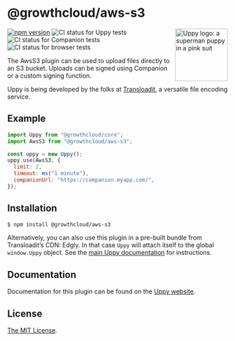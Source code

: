 # @growthcloud/aws-s3

<img src="https://uppy.io/images/logos/uppy-dog-head-arrow.svg" width="120" alt="Uppy logo: a superman puppy in a pink suit" align="right">

[![npm version](https://img.shields.io/npm/v/@growthcloud/aws-s3.svg?style=flat-square)](https://www.npmjs.com/package/@growthcloud/aws-s3)
![CI status for Uppy tests](https://github.com/transloadit/uppy/workflows/Tests/badge.svg)
![CI status for Companion tests](https://github.com/transloadit/uppy/workflows/Companion/badge.svg)
![CI status for browser tests](https://github.com/transloadit/uppy/workflows/End-to-end%20tests/badge.svg)

The AwsS3 plugin can be used to upload files directly to an S3 bucket. Uploads can be signed using Companion or a custom signing function.

Uppy is being developed by the folks at [Transloadit](https://transloadit.com), a versatile file encoding service.

## Example

```js
import Uppy from "@growthcloud/core";
import AwsS3 from "@growthcloud/aws-s3";

const uppy = new Uppy();
uppy.use(AwsS3, {
  limit: 2,
  timeout: ms("1 minute"),
  companionUrl: "https://companion.myapp.com/",
});
```

## Installation

```bash
$ npm install @growthcloud/aws-s3
```

Alternatively, you can also use this plugin in a pre-built bundle from Transloadit’s CDN: Edgly. In that case `Uppy` will attach itself to the global `window.Uppy` object. See the [main Uppy documentation](https://uppy.io/docs/#Installation) for instructions.

## Documentation

Documentation for this plugin can be found on the [Uppy website](https://uppy.io/docs/aws-s3).

## License

[The MIT License](./LICENSE).
